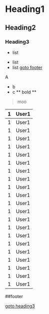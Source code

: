 # Heading1
## Heading2
### Heading3


- list
* list
* list
[goto footer](#footer)



A
- b
 - c
** bold **
> moo




|1|User1|
|---------|---|
|1|User1|  
|1|User1|  
|1|User1|  
|1|User1|  
|1|User1|  
|1|User1|  
|1|User1|  
|1|User1|  
|1|User1|  
|1|User1|  
|1|User1|  
|1|User1|  
|1|User1|  
|1|User1|  
|1|User1|  
|1|User1|  
|1|User1|  
|1|User1|  
|1|User1|  
|1|User1|  
|1|User1|  
































































##footer

[goto heading3](#heading3)
